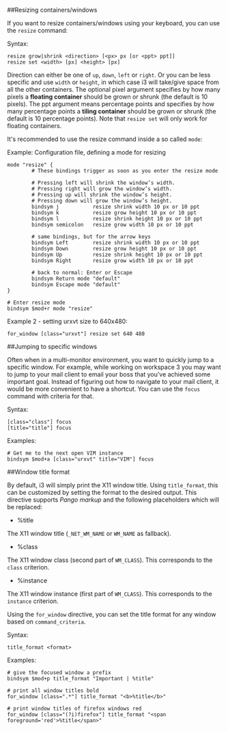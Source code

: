 ##Resizing containers/windows

If you want to resize containers/windows using your keyboard, you can use the `resize` command:

Syntax:

```
resize grow|shrink <direction> [<px> px [or <ppt> ppt]]
resize set <width> [px] <height> [px]
```

Direction can either be one of `up`, `down`, `left` or `right`. Or you can be less specific and use
`width` or `height`, in which case i3 will take/give space from all the other containers.
The optional pixel argument specifies by how many pixels a **floating container** should be grown or
shrunk (the default is 10 pixels). The ppt argument means percentage points and specifies by how many percentage points a **tiling container** should be grown or shrunk (the default is 10 percentage points). Note that `resize set` will only work for floating containers.

It's recommended to use the resize command inside a so called `mode`:

Example: Configuration file, defining a mode for resizing

```
mode "resize" {
        # These bindings trigger as soon as you enter the resize mode

        # Pressing left will shrink the window’s width.
        # Pressing right will grow the window’s width.
        # Pressing up will shrink the window’s height.
        # Pressing down will grow the window’s height.
        bindsym j           resize shrink width 10 px or 10 ppt
        bindsym k           resize grow height 10 px or 10 ppt
        bindsym l           resize shrink height 10 px or 10 ppt
        bindsym semicolon   resize grow width 10 px or 10 ppt

        # same bindings, but for the arrow keys
        bindsym Left        resize shrink width 10 px or 10 ppt
        bindsym Down        resize grow height 10 px or 10 ppt
        bindsym Up          resize shrink height 10 px or 10 ppt
        bindsym Right       resize grow width 10 px or 10 ppt

        # back to normal: Enter or Escape
        bindsym Return mode "default"
        bindsym Escape mode "default"
}

# Enter resize mode
bindsym $mod+r mode "resize"
```

Example 2 - setting urxvt size to 640x480:

```
for_window [class="urxvt"] resize set 640 480
```

##Jumping to specific windows

Often when in a multi-monitor environment, you want to quickly jump to a specific window. For example, while working on workspace 3 you may want to jump to your mail client to email your boss that you’ve achieved some important goal. Instead of figuring out how to navigate to your mail client, it would be more convenient to have a shortcut. You can use the `focus` command with criteria for that.

Syntax:

```
[class="class"] focus
[title="title"] focus
```

Examples:

```
# Get me to the next open VIM instance
bindsym $mod+a [class="urxvt" title="VIM"] focus
```

##Window title format

By default, i3 will simply print the X11 window title. Using `title_format`, this can be customized by setting the format to the desired output. This directive supports *Pango markup* and the following placeholders which will be replaced:

  * %title

  The X11 window title (`_NET_WM_NAME` or `WM_NAME` as fallback).

  * %class

  The X11 window class (second part of `WM_CLASS`). This corresponds to the `class` criterion.

  * %instance

  The X11 window instance (first part of `WM_CLASS`). This corresponds to the `instance` criterion.

Using the `for_window` directive, you can set the title format for any window based on `command_criteria`.

Syntax:

```
title_format <format>
```

Examples:

```
# give the focused window a prefix
bindsym $mod+p title_format "Important | %title"

# print all window titles bold
for_window [class=".*"] title_format "<b>%title</b>"

# print window titles of firefox windows red
for_window [class="(?i)firefox"] title_format "<span foreground='red'>%title</span>"
```
